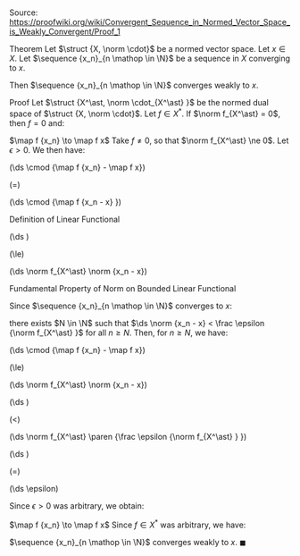 # 

Source: https://proofwiki.org/wiki/Convergent_Sequence_in_Normed_Vector_Space_is_Weakly_Convergent/Proof_1

Theorem
Let $\struct {X, \norm \cdot}$ be a normed vector space.
Let $x \in X$. 
Let $\sequence {x_n}_{n \mathop \in \N}$ be a sequence in $X$ converging to $x$. 

Then $\sequence {x_n}_{n \mathop \in \N}$ converges weakly to $x$.


Proof
Let $\struct {X^\ast, \norm \cdot_{X^\ast} }$ be the normed dual space of $\struct {X, \norm \cdot}$.
Let $f \in X^\ast$. 
If $\norm f_{X^\ast} = 0$, then $f = 0$ and: 

$\map f {x_n} \to \map f x$
Take $f \ne 0$, so that $\norm f_{X^\ast} \ne 0$.
Let $\epsilon > 0$. 
We then have: 














\(\ds \cmod {\map f {x_n} - \map f x}\)

\(=\)







\(\ds \cmod {\map f {x_n - x} }\)





Definition of Linear Functional














\(\ds \)

\(\le\)







\(\ds \norm f_{X^\ast} \norm {x_n - x}\)





Fundamental Property of Norm on Bounded Linear Functional



Since $\sequence {x_n}_{n \mathop \in \N}$ converges to $x$:

there exists $N \in \N$ such that $\ds \norm {x_n - x} < \frac \epsilon {\norm f_{X^\ast} }$ for all $n \ge N$.
Then, for $n \ge N$, we have: 














\(\ds \cmod {\map f {x_n} - \map f x}\)

\(\le\)







\(\ds \norm f_{X^\ast} \norm {x_n - x}\)




















\(\ds \)

\(<\)







\(\ds \norm f_{X^\ast} \paren {\frac \epsilon {\norm f_{X^\ast} } }\)




















\(\ds \)

\(=\)







\(\ds \epsilon\)









Since $\epsilon > 0$ was arbitrary, we obtain: 

$\map f {x_n} \to \map f x$
Since $f \in X^\ast$ was arbitrary, we have: 

$\sequence {x_n}_{n \mathop \in \N}$ converges weakly to $x$.
$\blacksquare$





